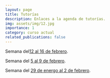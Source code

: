 ```yaml
---
layout: page
title: Tutorías
description: Enlaces a la agenda de tutorías.
img: assets/img/12.jpg
importance: 1
category: curso actual
related_publications: false
---
```


Semana del<a href="https://www.wejoinin.com/sheets/nmmwq">12 al 16 de febrero</a>.

Semana del <a href="https://www.wejoinin.com/sheets/vgwjz">5 al 9 de febrero</a>.

Semana del <a href="https://www.wejoinin.com/sheets/ecdsj">29 de energo al 2 de febrero</a>.

